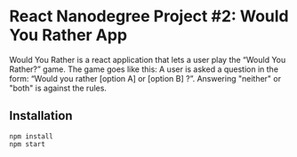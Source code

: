 # React Nanodegree Project #2: Would You Rather App

Would You Rather is a react application that lets a user play the “Would You Rather?” game. The game goes like this: A user is asked a question in the form: “Would you rather [option A] or [option B] ?”. Answering "neither" or "both" is against the rules.

## Installation 
```
npm install
npm start
```
